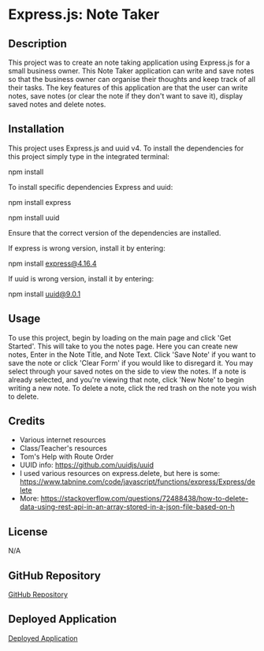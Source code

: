 # Express.js: Note Taker

## Description
This project was to create an note taking application using Express.js for a small business owner. This Note Taker application can write and save notes so that the business owner can organise their thoughts and keep track of all their tasks. The key features of this application are that the user can write notes, save notes (or clear the note if they don't want to save it), display saved notes and delete notes. 

## Installation
This project uses Express.js and uuid v4. To install the dependencies for this project simply type in the integrated terminal: 

npm install

To install specific dependencies Express and uuid:

npm install express

npm install uuid

Ensure that the correct version of the dependencies are installed.

If express is wrong version, install it by entering:

npm install express@4.16.4

If uuid is wrong version, install it by entering:

npm install uuid@9.0.1

## Usage
To use this project, begin by loading on the main page and click 'Get Started'. This will take to you the notes page. Here you can create new notes, Enter in the Note Title, and Note Text. Click 'Save Note' if you want to save the note or click 'Clear Form' if you would like to disregard it. You may select through your saved notes on the side to view the notes. If a note is already selected, and you're viewing that note, click 'New Note' to begin writing a new note. To delete a note, click the red trash on the note you wish to delete.

## Credits
- Various internet resources
- Class/Teacher's resources
- Tom's Help with Route Order
- UUID info: https://github.com/uuidjs/uuid
- I used various resources on express.delete, but here is some: https://www.tabnine.com/code/javascript/functions/express/Express/delete
- More: https://stackoverflow.com/questions/72488438/how-to-delete-data-using-rest-api-in-an-array-stored-in-a-json-file-based-on-h

## License
N/A 

## GitHub Repository

[GitHub Repository](https://github.com/HarryP-GitHub/Note-Taker)

## Deployed Application

[Deployed Application](https://secret-tor-01863-a0fd54272063.herokuapp.com/)
